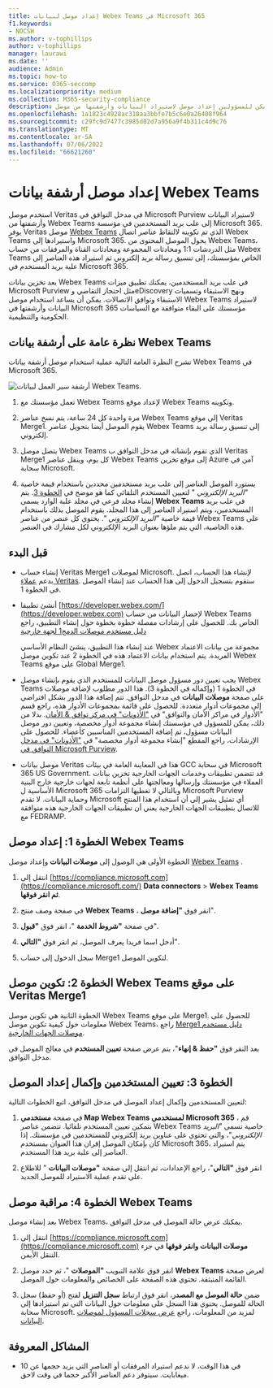 ```yaml
---
title: إعداد موصل لبيانات Webex Teams في Microsoft 365
f1.keywords:
- NOCSH
ms.author: v-tophillips
author: v-tophillips
manager: laurawi
ms.date: ''
audience: Admin
ms.topic: how-to
ms.service: O365-seccomp
ms.localizationpriority: medium
ms.collection: M365-security-compliance
description: يمكن للمسؤولين إعداد موصل لاستيراد البيانات وأرشفتها من موصل Webex Teams الخاص ب Veritas في Microsoft 365. يتيح لك هذا الموصل أرشفة البيانات من مصادر بيانات الجهات الخارجية في Microsoft 365 حتى تتمكن من استخدام ميزات التوافق مثل الاحتجاز القانوني والبحث في المحتوى ونهج الاستبقاء لإدارة بيانات الجهات الخارجية لمؤسستك.
ms.openlocfilehash: 1a1823c4928ac310aa3bbfe7b5c6e0a26408f964
ms.sourcegitcommit: c29fc9d7477c3985d02d7a956a9f4b311c4d9c76
ms.translationtype: MT
ms.contentlocale: ar-SA
ms.lasthandoff: 07/06/2022
ms.locfileid: "66621260"
---
```

# <a name="set-up-a-connector-to-archive-webex-teams-data"></a>إعداد موصل أرشفة بيانات Webex Teams

استخدم موصل Veritas في مدخل التوافق في Microsoft Purview لاستيراد البيانات وأرشفتها من Webex Teams إلى علب بريد المستخدمين في مؤسسة Microsoft 365. يوفر Veritas موصل [Webex Teams](https://globanet.com/webex-teams/) الذي تم تكوينه لالتقاط عناصر اتصال Webex Teams واستيرادها إلى Microsoft 365. يحول الموصل المحتوى من Webex Teams، مثل الدردشات 1:1 ومحادثات المجموعة ومحادثات القناة والمرفقات من حساب Webex Teams الخاص بمؤسستك، إلى تنسيق رسالة بريد إلكتروني ثم استيراد هذه العناصر إلى علبة بريد المستخدم في Microsoft 365.

بعد تخزين بيانات Webex Teams في علب بريد المستخدمين، يمكنك تطبيق ميزات Microsoft Purview مثل احتجاز التقاضي وeDiscovery ونهج الاستبقاء وتسميات الاستبقاء وتوافق الاتصالات. يمكن أن يساعد استخدام موصل Webex Teams لاستيراد البيانات وأرشفتها في Microsoft 365 مؤسستك على البقاء متوافقة مع السياسات الحكومية والتنظيمية.

## <a name="overview-of-archiving-webex-teams-data"></a>نظرة عامة على أرشفة بيانات Webex Teams

تشرح النظرة العامة التالية عملية استخدام موصل أرشفة بيانات Webex Teams في Microsoft 365.

![أرشفة سير العمل لبيانات Webex Teams.](../media/WebexTeamsConnectorWorkflow.png)

1. تعمل مؤسستك مع Webex Teams لإعداد موقع Webex Teams وتكوينه.

2. مرة واحدة كل 24 ساعة، يتم نسخ عناصر Webex Teams إلى موقع Veritas Merge1. يقوم الموصل أيضا بتحويل عناصر Webex Teams إلى تنسيق رسالة بريد إلكتروني.

3. يتصل موصل Webex Teams الذي تقوم بإنشائه في مدخل التوافق ب Veritas Merge1 كل يوم، وينقل عناصر Webex Teams إلى موقع تخزين Azure آمن في سحابة Microsoft.

4. يستورد الموصل العناصر إلى علب بريد مستخدمين محددين باستخدام قيمة خاصية *"البريد الإلكتروني* " لتعيين المستخدم التلقائي كما هو موضح في [الخطوة 3](#step-3-map-users-and-complete-the-connector-setup). يتم إنشاء مجلد فرعي في مجلد علبة الوارد يسمى **Webex Teams** في علب بريد المستخدمين، ويتم استيراد العناصر إلى هذا المجلد. يقوم الموصل بذلك باستخدام قيمة خاصية *"البريد الإلكتروني* ". يحتوي كل عنصر من عناصر Webex Teams على هذه الخاصية، التي يتم ملؤها بعنوان البريد الإلكتروني لكل مشارك في العنصر.

## <a name="before-you-begin"></a>قبل البدء

- إنشاء حساب Veritas Merge1 لموصلات Microsoft. لإنشاء هذا الحساب، اتصل بدعم [عملاء Veritas](https://globanet.com/ms-connectors-contact). ستقوم بتسجيل الدخول إلى هذا الحساب عند إنشاء الموصل في الخطوة 1.

- أنشئ تطبيقا [https://developer.webex.com/](https://developer.webex.com) لإحضار البيانات من حساب Webex Teams الخاص بك. للحصول على إرشادات مفصلة خطوة بخطوة حول إنشاء التطبيق، راجع [دليل مستخدم موصلات الدمج1 لجهة خارجية](https://docs.ms.merge1.globanetportal.com/Merge1%20Third-Party%20Connectors%20Webex%20Teams%20User%20Guide%20.pdf)

   عند إنشاء هذا التطبيق، ينشئ النظام الأساسي Webex مجموعة من بيانات الاعتماد الفريدة. يتم استخدام بيانات الاعتماد هذه في الخطوة 2 عند تكوين موصل Webex Teams على موقع Global Merge1.

- يجب تعيين دور مسؤول موصل البيانات للمستخدم الذي يقوم بإنشاء موصل Webex Teams في الخطوة 1 (وإكماله في الخطوة 3). هذا الدور مطلوب لإضافة موصلات على صفحة **موصلات البيانات** في مدخل التوافق. تتم إضافة هذا الدور بشكل افتراضي إلى مجموعات أدوار متعددة. للحصول على قائمة بمجموعات الأدوار هذه، راجع قسم "الأدوار في مراكز الأمان والتوافق" في ["الأذونات" في مركز توافق & الأمان](../security/office-365-security/permissions-in-the-security-and-compliance-center.md#roles-in-the-security--compliance-center). بدلا من ذلك، يمكن للمسؤول في مؤسستك إنشاء مجموعة أدوار مخصصة، وتعيين دور موصل البيانات مسؤول، ثم إضافة المستخدمين المناسبين كأعضاء. للحصول على الإرشادات، راجع المقطع "إنشاء مجموعة أدوار مخصصة" في ["الأذونات" في مدخل التوافق في Microsoft Purview](microsoft-365-compliance-center-permissions.md#create-a-custom-role-group).

- موصل بيانات Veritas هذا في المعاينة العامة في بيئات GCC في سحابة Microsoft 365 US Government. قد تتضمن تطبيقات وخدمات الجهات الخارجية تخزين بيانات العملاء في مؤسستك وإرسالها ومعالجتها على أنظمة تابعة لجهات خارجية خارج البنية الأساسية ل Microsoft 365 وبالتالي لا تغطيها التزامات Microsoft Purview وحماية البيانات. لا تقدم Microsoft أي تمثيل يشير إلى أن استخدام هذا المنتج للاتصال بتطبيقات الجهات الخارجية يعني أن تطبيقات الجهات الخارجية هذه متوافقة مع FEDRAMP.

## <a name="step-1-set-up-the-webex-teams-connector"></a>الخطوة 1: إعداد موصل Webex Teams

الخطوة الأولى هي الوصول إلى **موصلات البيانات** وإعداد موصل [Webex Teams](https://globanet.com/webex-teams/) .

1. انتقل إلى [https://compliance.microsoft.com](https://compliance.microsoft.com/) **Data connectors** > **Webex Teams ثم انقر فوقها**.

2. في صفحة وصف منتج **Webex Teams** ، انقر فوق **"إضافة موصل**".

3. في صفحة **"شروط الخدمة** "، انقر فوق **"قبول**".

4. أدخل اسما فريدا يعرف الموصل، ثم انقر فوق **"التالي**".

5. سجل الدخول إلى حساب Merge1 لتكوين الموصل.

## <a name="step-2-configure-the-webex-teams-connector-on-the-veritas-merge1-site"></a>الخطوة 2: تكوين موصل Webex Teams على موقع Veritas Merge1

الخطوة الثانية هي تكوين موصل Webex Teams على موقع Merge1. للحصول على معلومات حول كيفية تكوين موصل Webex Teams، راجع [Merge1 دليل مستخدم موصلات الجهات الخارجية](https://docs.ms.merge1.globanetportal.com/Merge1%20Third-Party%20Connectors%20Webex%20Teams%20User%20Guide%20.pdf).

بعد النقر فوق **"حفظ & إنهاء**"، يتم عرض صفحة **تعيين المستخدم** في معالج الموصل في مدخل التوافق.

## <a name="step-3-map-users-and-complete-the-connector-setup"></a>الخطوة 3: تعيين المستخدمين وإكمال إعداد الموصل

لتعيين المستخدمين وإكمال إعداد الموصل في مدخل التوافق، اتبع الخطوات التالية:

1. في صفحة **مستخدمي Map Webex Teams لمستخدمي Microsoft 365** ، قم بتمكين تعيين المستخدم تلقائيا. تتضمن عناصر Webex Teams خاصية تسمى *"البريد الإلكتروني*"، والتي تحتوي على عناوين بريد إلكتروني للمستخدمين في مؤسستك. إذا كان بإمكان الموصل إقران هذا العنوان بمستخدم Microsoft 365، يتم استيراد العناصر إلى علبة بريد هذا المستخدم.

2. انقر فوق **"التالي**"، راجع الإعدادات، ثم انتقل إلى صفحة **"موصلات البيانات** " للاطلاع على تقدم عملية الاستيراد للموصل الجديد.

## <a name="step-4-monitor-the-webex-teams-connector"></a>الخطوة 4: مراقبة موصل Webex Teams

بعد إنشاء موصل Webex Teams، يمكنك عرض حالة الموصل في مدخل التوافق.

1. انتقل إلى [https://compliance.microsoft.com](https://compliance.microsoft.com) **موصلات البيانات وانقر فوقها** في جزء التنقل الأيمن.

2. انقر فوق علامة التبويب **"الموصلات** "، ثم حدد موصل **Webex Teams** لعرض صفحة القائمة المنبثقة. تحتوي هذه الصفحة على الخصائص والمعلومات حول الموصل.

3. ضمن **حالة الموصل مع المصدر**، انقر فوق ارتباط **سجل التنزيل** لفتح (أو حفظ) سجل الحالة للموصل. يحتوي هذا السجل على معلومات حول البيانات التي تم استيرادها إلى سحابة Microsoft. لمزيد من المعلومات، راجع [عرض سجلات المسؤول لموصلات البيانات](data-connector-admin-logs.md).

## <a name="known-issues"></a>المشاكل المعروفة

- في هذا الوقت، لا ندعم استيراد المرفقات أو العناصر التي يزيد حجمها عن 10 ميغابايت. سيتوفر دعم العناصر الأكبر حجما في وقت لاحق.